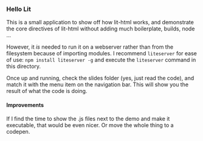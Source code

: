 ### Hello Lit

This is a small application to show off how lit-html works, and demonstrate the core directives of lit-html without adding much boilerplate, builds, node ...

However, it *is* needed to run it on a webserver rather than from the filesystem because of importing modules.
I recommend `liteserver` for ease of use: `npm install liteserver -g` and execute the `liteserver` command in this directory.

Once up and running, check the slides folder (yes, just read the code), and match it with the menu item on the navigation bar. This will show you the result of what the code is doing.

#### Improvements
If I find the time to show the .js files next to the demo and make it executable, that would be even nicer. Or move the whole thing to a codepen.